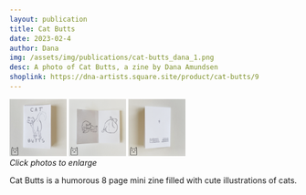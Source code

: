 ```yaml
---
layout: publication
title: Cat Butts
date: 2023-02-4
author: Dana
img: /assets/img/publications/cat-butts_dana_1.png
desc: A photo of Cat Butts, a zine by Dana Amundsen
shoplink: https://dna-artists.square.site/product/cat-butts/9
---
```


<a href="/assets/img/publications/cat-butts_dana_1.png"><img src="/assets/img/publications/cat-butts_dana_1.png" alt="A photo of Cat Butts, a zine by Dana Amundsen. The cover shows a cat looking over her shoulder." width="100"></a>
<a href="/assets/img/publications/cat-butts_dana_2.png"><img src="/assets/img/publications/cat-butts_dana_2.png" alt="A photo showing the interior pages of Cat Butts, featuring two illustrations of cats licking their unmentionables." width="100"></a>
<a href="/assets/img/publications/cat-butts_dana_3.png"><img src="/assets/img/publications/cat-butts_dana_3.png" alt="The back cover of Cat Butts which features an asterisk." width="100"></a>  
*Click photos to enlarge*

Cat Butts is a humorous 8 page mini zine filled with cute illustrations of cats.
